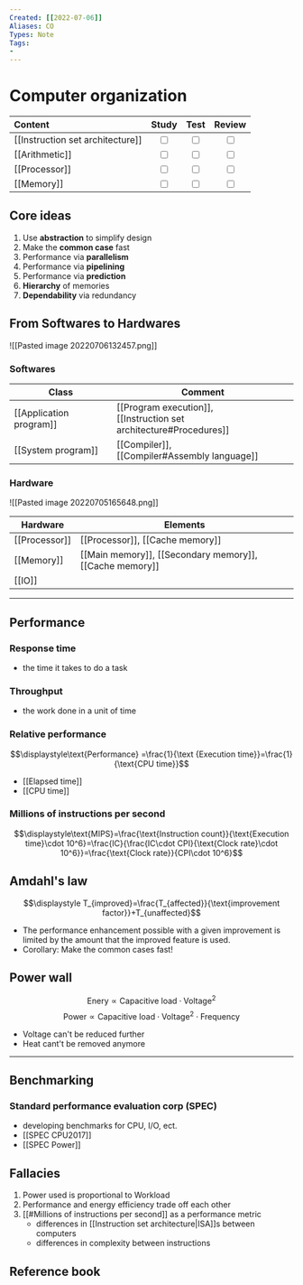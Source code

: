 ```yaml
---
Created: [[2022-07-06]]
Aliases: CO
Types: Note
Tags: 
- 
---
```

# Computer organization
| Content                          |           Study           |           Test            |          Review           |
|:-------------------------------- |:-------------------------:|:-------------------------:|:-------------------------:|
| [[Instruction set architecture]] | <input type="checkbox" /> | <input type="checkbox" /> | <input type="checkbox" /> |
| [[Arithmetic]]                   | <input type="checkbox" /> | <input type="checkbox" /> | <input type="checkbox" /> |
| [[Processor]]                    | <input type="checkbox" /> | <input type="checkbox" /> | <input type="checkbox" /> |
| [[Memory]]                       | <input type="checkbox" /> | <input type="checkbox" /> | <input type="checkbox" /> |

## Core ideas
1. Use **abstraction** to simplify design
2. Make the **common case** fast
3. Performance via **parallelism**
4. Performance via **pipelining**
5. Performance via **prediction**
6. **Hierarchy** of memories
7. **Dependability** via redundancy

## From Softwares to Hardwares
![[Pasted image 20220706132457.png]]
### Softwares
| Class                    | Comment                                                            |
| ------------------------ | ------------------------------------------------------------------ |
| [[Application program]] | [[Program execution]], <br>[[Instruction set architecture#Procedures]] |
| [[System program]]      | [[Compiler]], <br>[[Compiler#Assembly language]]                       |

### Hardware
![[Pasted image 20220705165648.png]]

| Hardware      | Elements                                                              |
| ------------- | --------------------------------------------------------------------- |
| [[Processor]] | [[Processor]], [[Cache memory]]                                       |
| [[Memory]]    | [[Main memory]], [[Secondary memory]], [[Cache memory]] |
| [[IO]]        |                                                                       |

---

## Performance
### Response time
- the time it takes to do a task
### Throughput
- the work done in a unit of time
### Relative performance
$$\displaystyle\text{Performance} =\frac{1}{\text {Execution time}}=\frac{1}{\text{CPU time}}$$
- [[Elapsed time]]
- [[CPU time]]

### Millions of instructions per second
$$\displaystyle\text{MIPS}=\frac{\text{Instruction count}}{\text{Execution time}\cdot 10^6}=\frac{IC}{\frac{IC\cdot CPI}{\text{Clock rate}\cdot 10^6}}=\frac{\text{Clock rate}}{CPI\cdot 10^6}$$

## Amdahl's law
$$\displaystyle T_{improved}=\frac{T_{affected}}{\text{improvement factor}}+T_{unaffected}$$
- The performance enhancement possible with a given improvement is limited by the amount that the improved feature is used. 
- Corollary: Make the common cases fast!

## Power wall
$$\displaystyle\text{Enery}\propto \text{Capacitive load}\cdot \text{Voltage}^2$$
$$\displaystyle\text{Power}\propto \text{Capacitive load}\cdot \text{Voltage}^2\cdot \text{Frequency}$$
- Voltage can't be reduced further
- Heat cant't be removed anymore
---

## Benchmarking
### Standard performance evaluation corp (SPEC)
- developing benchmarks for CPU, I/O, ect.
- [[SPEC CPU2017]]
- [[SPEC Power]]

## Fallacies
1. Power used is proportional to Workload
2. Performance and energy efficiency trade off each other
3. [[#Millions of instructions per second]] as a performance metric
	- differences in [[Instruction set architecture|ISA]]s between computers
	- differences in complexity between instructions

## Reference book
